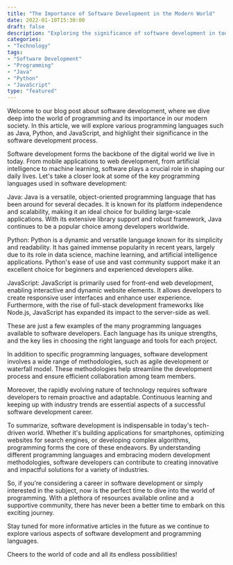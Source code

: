 ```yaml
---
title: "The Importance of Software Development in the Modern World"
date: 2022-01-10T15:30:00
draft: false
description: "Exploring the significance of software development in today's tech-driven society"
categories:
- "Technology"
tags:
- "Software Development"
- "Programming"
- "Java"
- "Python"
- "JavaScript"
type: "featured"
---
```


Welcome to our blog post about software development, where we dive deep into the world of programming and its importance in our modern society. In this article, we will explore various programming languages such as Java, Python, and JavaScript, and highlight their significance in the software development process.

Software development forms the backbone of the digital world we live in today. From mobile applications to web development, from artificial intelligence to machine learning, software plays a crucial role in shaping our daily lives. Let's take a closer look at some of the key programming languages used in software development:

Java:
Java is a versatile, object-oriented programming language that has been around for several decades. It is known for its platform independence and scalability, making it an ideal choice for building large-scale applications. With its extensive library support and robust framework, Java continues to be a popular choice among developers worldwide.

Python:
Python is a dynamic and versatile language known for its simplicity and readability. It has gained immense popularity in recent years, largely due to its role in data science, machine learning, and artificial intelligence applications. Python's ease of use and vast community support make it an excellent choice for beginners and experienced developers alike.

JavaScript:
JavaScript is primarily used for front-end web development, enabling interactive and dynamic website elements. It allows developers to create responsive user interfaces and enhance user experience. Furthermore, with the rise of full-stack development frameworks like Node.js, JavaScript has expanded its impact to the server-side as well.

These are just a few examples of the many programming languages available to software developers. Each language has its unique strengths, and the key lies in choosing the right language and tools for each project.

In addition to specific programming languages, software development involves a wide range of methodologies, such as agile development or waterfall model. These methodologies help streamline the development process and ensure efficient collaboration among team members.

Moreover, the rapidly evolving nature of technology requires software developers to remain proactive and adaptable. Continuous learning and keeping up with industry trends are essential aspects of a successful software development career.

To summarize, software development is indispensable in today's tech-driven world. Whether it's building applications for smartphones, optimizing websites for search engines, or developing complex algorithms, programming forms the core of these endeavors. By understanding different programming languages and embracing modern development methodologies, software developers can contribute to creating innovative and impactful solutions for a variety of industries.

So, if you're considering a career in software development or simply interested in the subject, now is the perfect time to dive into the world of programming. With a plethora of resources available online and a supportive community, there has never been a better time to embark on this exciting journey.

Stay tuned for more informative articles in the future as we continue to explore various aspects of software development and programming languages.

Cheers to the world of code and all its endless possibilities!
